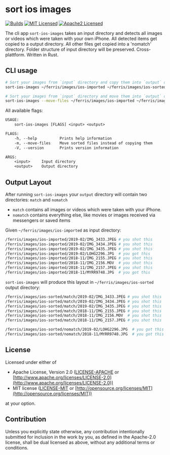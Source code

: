 # sort ios images

[![Builds](https://github.com/denisbrodbeck/sort-ios-images/workflows/CI/badge.svg)](https://github.com/denisbrodbeck/sort-ios-images/actions?query=workflow%3ACI)
[![MIT Licensed](https://img.shields.io/badge/license-MIT-blue.svg)](./LICENSE-MIT)
[![Apache2 Licensed](https://img.shields.io/badge/license-Apache2-blue.svg)](./LICENSE-APACHE)

The cli app `sort-ios-images` takes an input directory and detects all images or videos which were taken with your own iPhone. All detected items get copied to a output directory. All other files get copied into a 'nomatch' directory. Folder structure of input directory will be preserved. Cross-plattform. Written in Rust.

## CLI usage

```bash
# Sort your images from `input` directory and copy them into `output` directory
sort-ios-images ~/ferris/images/ios-imported ~/ferris/images/ios-sorted

# Sort your images from `input` directory and move them into `output` directory -- really fast
sort-ios-images --move-files ~/ferris/images/ios-imported ~/ferris/images/ios-sorted
```

All available flags:

```txt
USAGE:
    sort-ios-images [FLAGS] <input> <output>

FLAGS:
    -h, --help          Prints help information
    -m, --move-files    Move sorted files instead of copying them
    -V, --version       Prints version information

ARGS:
    <input>     Input directory
    <output>    Output directory
```

## Output Layout

After running `sort-ios-images` your `output` directory will contain two directories: `match` and `nomatch`

- `match` contains all images or videos which were taken with your iPhone.
- `nomatch` contains everything else, like movies or images received via messengers or saved items

Given `~/ferris/images/ios-imported` as input directory:

```bash
/ferris/images/ios-imported/2019-02/IMG_3433.JPEG # you shot this
/ferris/images/ios-imported/2019-02/IMG_3434.JPEG # you shot this
/ferris/images/ios-imported/2019-02/IMG_3435.JPEG # you shot this
/ferris/images/ios-imported/2019-02/LOHG2296.JPG  # you got this
/ferris/images/ios-imported/2018-11/IMG_2155.JPEG # you shot this
/ferris/images/ios-imported/2018-11/IMG_2156.MOV  # you shot this
/ferris/images/ios-imported/2018-11/IMG_2157.JPEG # you shot this
/ferris/images/ios-imported/2018-11/MYRR9748.JPG  # you got this
```

`sort-ios-images` will produce this layout in `~/ferris/images/ios-sorted` output directory:

```bash
/ferris/images/ios-sorted/match/2019-02/IMG_3433.JPEG # you shot this
/ferris/images/ios-sorted/match/2019-02/IMG_3434.JPEG # you shot this
/ferris/images/ios-sorted/match/2019-02/IMG_3435.JPEG # you shot this
/ferris/images/ios-sorted/match/2018-11/IMG_2155.JPEG # you shot this
/ferris/images/ios-sorted/match/2018-11/IMG_2156.MOV  # you shot this
/ferris/images/ios-sorted/match/2018-11/IMG_2157.JPEG # you shot this

/ferris/images/ios-sorted/nomatch/2019-02/LOHG2296.JPG  # you got this
/ferris/images/ios-sorted/nomatch/2018-11/MYRR9748.JPG  # you got this
```

## License

Licensed under either of

- Apache License, Version 2.0
   ([LICENSE-APACHE](LICENSE-APACHE) or [http://www.apache.org/licenses/LICENSE-2.0](http://www.apache.org/licenses/LICENSE-2.0))
- MIT license
   ([LICENSE-MIT](LICENSE-MIT) or [http://opensource.org/licenses/MIT](http://opensource.org/licenses/MIT))

at your option.

## Contribution

Unless you explicitly state otherwise, any contribution intentionally submitted
for inclusion in the work by you, as defined in the Apache-2.0 license, shall be
dual licensed as above, without any additional terms or conditions.
